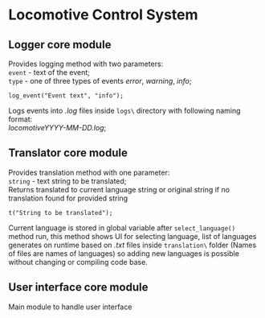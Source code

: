 Locomotive Control System
=========================
Logger core module
----
Provides logging method with two parameters:  
`event` - text of the event;  
`type` - one of three types of events _error_, _warning_, _info_;  
```
log_event("Event text", "info");
```
Logs events into _.log_ files inside `logs\` directory with following naming format:  
_locomotiveYYYY-MM-DD.log_;

Translator core module
----
Provides translation method with one parameter:  
`string` - text string to be translated;  
Returns translated to current language string or original string if no translation found for provided 
string
```
t("String to be translated");
```
Current language is stored in global variable after `select_language()` method run, this method
shows UI for selecting language, list of languages generates on runtime based on _.txt_ files inside
`translation\` folder (Names of files are names of languages) so adding new languages is possible without
changing or compiling code base.

User interface core module
----
Main module to handle user interface